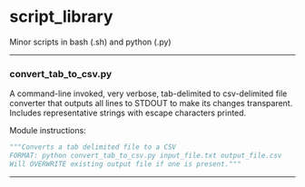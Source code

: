 # script_library
Minor scripts in bash (.sh) and python (.py)

---

### convert_tab_to_csv.py
A command-line invoked, very verbose, tab-delimited to csv-delimited file converter that outputs all lines to STDOUT to make its changes transparent. Includes representative strings with escape characters printed.  


Module instructions:

```python
"""Converts a tab delimited file to a CSV
FORMAT: python convert_tab_to_csv.py input_file.txt output_file.csv
Will OVERWRITE existing output file if one is present."""
```

---

